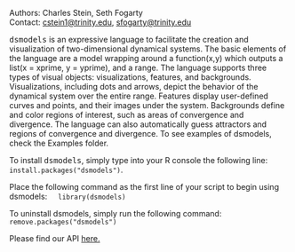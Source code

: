 Authors: Charles Stein, Seth Fogarty<br>
Contact: cstein1@trinity.edu, sfogarty@trinity.edu

<TT>dsmodels</TT> is an expressive language to facilitate the creation and visualization
    of two-dimensional dynamical systems. The basic elements of the language are
    a model wrapping around a function(x,y) which outputs a list(x
    = xprime, y = yprime), and a range. The language supports three
    types of visual objects: visualizations, features, and backgrounds. Visualizations, including dots and arrows,
    depict the behavior of the dynamical system over the entire range.
    Features display
    user-defined curves and points, and their images under the system.
    Backgrounds define and color regions of interest, such as areas of convergence and divergence.
    The language
    can also automatically guess attractors and regions of convergence and divergence.
    To see examples of dsmodels, check the Examples folder.

To install <TT>dsmodels</TT>, simply type into your R console the following line:
     `install.packages("dsmodels")`.

Place the following command as the first line of your script to begin using dsmodels:
     `library(dsmodels)`
     
To uninstall dsmodels, simply run the following command:
     `remove.packages("dsmodels")`

Please find our API <a href = http://www.cs.trinity.edu/~sfogarty/dsmodels/index.html>here</h>.

